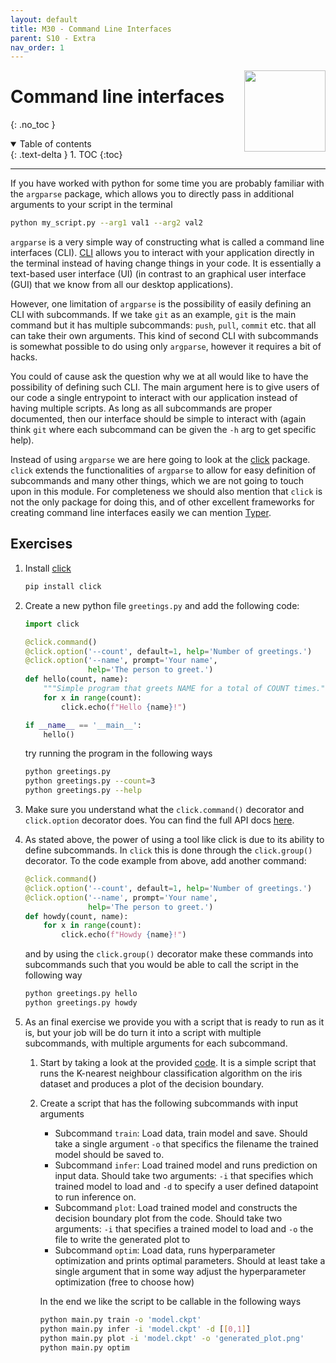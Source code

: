```yaml
---
layout: default
title: M30 - Command Line Interfaces
parent: S10 - Extra
nav_order: 1
---
```


<img style="float: right;" src="../figures/icons/click.png" width="130">

# Command line interfaces
{: .no_toc }

<details open markdown="block">
  <summary>
    Table of contents
  </summary>
  {: .text-delta }
1. TOC
{:toc}
</details>

---

If you have worked with python for some time you are probably familiar with the `argparse` package, which allows you
to directly pass in additional arguments to your script in the terminal

```bash
python my_script.py --arg1 val1 --arg2 val2
```

`argparse` is a very simple way of constructing what is called a command line interfaces (CLI).
[CLI](https://en.wikipedia.org/wiki/Command-line_interface) allows you to interact with your application directly in
the terminal instead of having change things in your code. It is essentially a text-based user interface (UI) (in
contrast to an graphical user interface (GUI) that we know from all our desktop applications).

However, one limitation of `argparse` is the possibility of easily defining an CLI with subcommands. If we take `git`
as an example, `git` is the main command but it has multiple subcommands: `push`, `pull`, `commit` etc. that all can
take their own arguments. This kind of second CLI with subcommands is somewhat possible to do using only `argparse`,
however it requires a bit of hacks.

You could of cause ask the question why we at all would like to have the possibility of defining such CLI. The main
argument here is to give users of our code a single entrypoint to interact with our application instead of having
multiple scripts. As long as all subcommands are proper documented, then our interface should be simple to interact
with (again think `git` where each subcommand can be given the `-h` arg to get specific help).

Instead of using `argparse` we are here going to look at the [click](https://click.palletsprojects.com/en/8.1.x/)
package. `click` extends the functionalities of `argparse` to allow for easy definition of subcommands and many other
things, which we are not going to touch upon in this module. For completeness we should also mention that `click` is not
the only package for doing this, and of other excellent frameworks for creating command line interfaces easily we can
mention [Typer](https://typer.tiangolo.com/).

## Exercises

1. Install [click](https://click.palletsprojects.com/en/8.1.x/)

   ```bash
   pip install click
   ```

2. Create a new python file `greetings.py` and add the following code:

   ```python
   import click

   @click.command()
   @click.option('--count', default=1, help='Number of greetings.')
   @click.option('--name', prompt='Your name',
                 help='The person to greet.')
   def hello(count, name):
       """Simple program that greets NAME for a total of COUNT times."""
       for x in range(count):
           click.echo(f"Hello {name}!")

   if __name__ == '__main__':
       hello()
   ```

   try running the program in the following ways

   ```bash
   python greetings.py
   python greetings.py --count=3
   python greetings.py --help
   ```

3. Make sure you understand what the `click.command()` decorator and `click.option` decorator does. You can find
   the full API docs [here](https://click.palletsprojects.com/en/8.1.x/api/).

4. As stated above, the power of using a tool like click is due to its ability to define subcommands. In `click` this
   is done through the `click.group()` decorator. To the code example from above, add another command:

   ```python
   @click.command()
   @click.option('--count', default=1, help='Number of greetings.')
   @click.option('--name', prompt='Your name',
                 help='The person to greet.')
   def howdy(count, name):
       for x in range(count):
           click.echo(f"Howdy {name}!")
   ```

   and by using the `click.group()` decorator make these commands into subcommands such that you would be able to
   call the script in the following way

   ```bash
   python greetings.py hello
   python greetings.py howdy
   ```

5. As an final exercise we provide you with a script that is ready to run as it is, but your job will be do turn it
   into a script with multiple subcommands, with multiple arguments for each subcommand.

   1. Start by taking a look at the provided [code](exercise_files/knn_iris.py). It is a simple script that runs the
      K-nearest neighbour classification algorithm on the iris dataset and produces a plot of the decision boundary.

   2. Create a script that has the following subcommands with input arguments
      * Subcommand `train`: Load data, train model and save. Should take a single argument `-o` that specifics
        the filename the trained model should be saved to.
      * Subcommand `infer`: Load trained model and runs prediction on input data. Should take two arguments: `-i` that
        specifies which trained model to load and `-d` to specify a user defined datapoint to run inference on.
      * Subcommand `plot`: Load trained model and constructs the decision boundary plot from the code. Should take two
        arguments: `-i` that specifies a trained model to load and `-o` the file to write the generated plot to
      * Subcommand `optim`: Load data, runs hyperparameter optimization and prints optimal parameters. Should at least
        take a single argument that in some way adjust the hyperparameter optimization (free to choose how)

      In the end we like the script to be callable in the following ways

      ```bash
      python main.py train -o 'model.ckpt'
      python main.py infer -i 'model.ckpt' -d [[0,1]]
      python main.py plot -i 'model.ckpt' -o 'generated_plot.png'
      python main.py optim
      ```

